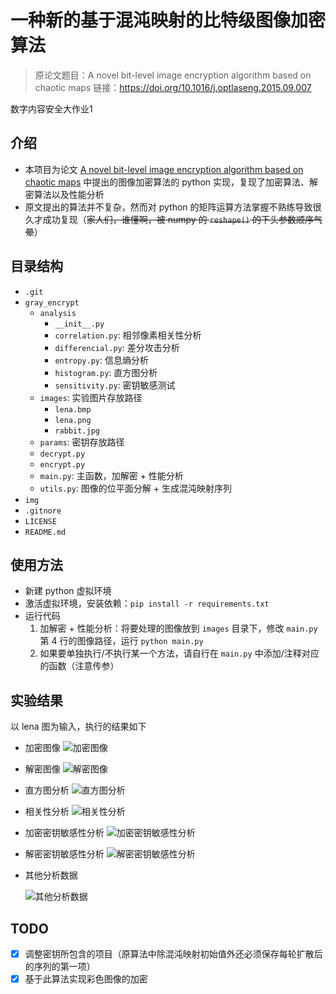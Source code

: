 # 一种新的基于混沌映射的比特级图像加密算法

> 原论文题目：A novel bit-level image encryption algorithm based on chaotic maps
> 链接：https://doi.org/10.1016/j.optlaseng.2015.09.007

数字内容安全大作业1

## 介绍

- 本项目为论文 [A novel bit-level image encryption algorithm based on chaotic maps](https://doi.org/10.1016/j.optlaseng.2015.09.007) 中提出的图像加密算法的 python 实现，复现了加密算法、解密算法以及性能分析
- 原文提出的算法并不复杂，然而对 python 的矩阵运算方法掌握不熟练导致很久才成功复现（~~家人们，谁懂啊，被 numpy 的 `reshape()` 的下头参数顺序气晕~~）

## 目录结构

- `.git`
- `gray_encrypt`
  - `analysis`
    - `__init__.py`
    - `correlation.py`: 相邻像素相关性分析
    - `differencial.py`: 差分攻击分析
    - `entropy.py`: 信息熵分析
    - `histogram.py`: 直方图分析
    - `sensitivity.py`: 密钥敏感测试
  - `images`: 实验图片存放路径
    - `lena.bmp`
    - `lena.png`
    - `rabbit.jpg`
  - `params`: 密钥存放路径
  - `decrypt.py`
  - `encrypt.py`
  - `main.py`: 主函数，加解密 + 性能分析
  - `utils.py`: 图像的位平面分解 + 生成混沌映射序列
- `img`
- `.gitnore`
- `LICENSE`
- `README.md`

## 使用方法

- 新建 python 虚拟环境
- 激活虚拟环境，安装依赖：`pip install -r requirements.txt`
- 运行代码
  1. 加解密 + 性能分析：将要处理的图像放到 `images` 目录下，修改 `main.py` 第 4 行的图像路径，运行 `python main.py`
  2. 如果要单独执行/不执行某一个方法，请自行在 `main.py` 中添加/注释对应的函数（注意传参）

## 实验结果

以 lena 图为输入，执行的结果如下

- 加密图像
  ![加密图像](docs/img/encrypt.png)

- 解密图像
  ![解密图像](docs/img/decrypt.png)

- 直方图分析
  ![直方图分析](docs/img/histogram.png)

- 相关性分析
  ![相关性分析](docs/img/correlation.png)

- 加密密钥敏感性分析
  ![加密密钥敏感性分析](docs/img/encrypt_sensitivity.png)

- 解密密钥敏感性分析
  ![解密密钥敏感性分析](docs/img/decrypt_sensitivity.png)

- 其他分析数据

  ![其他分析数据](docs/img/other_analysis_data.png)

## TODO

- [x] 调整密钥所包含的项目（原算法中除混沌映射初始值外还必须保存每轮扩散后的序列的第一项）
- [x] 基于此算法实现彩色图像的加密